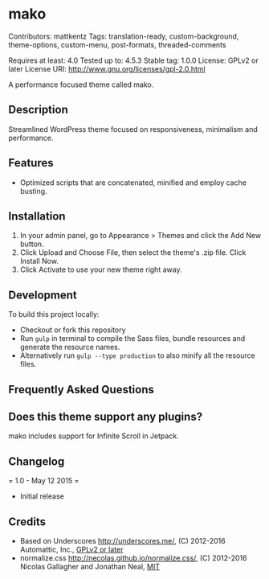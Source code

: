 mako
====

Contributors: mattkentz
Tags: translation-ready, custom-background, theme-options, custom-menu, post-formats, threaded-comments

Requires at least: 4.0
Tested up to: 4.5.3
Stable tag: 1.0.0
License: GPLv2 or later
License URI: http://www.gnu.org/licenses/gpl-2.0.html

A performance focused theme called mako.

Description
-----------

Streamlined WordPress theme focused on responsiveness, minimalism and performance.

Features
--------
* Optimized scripts that are concatenated, minified and employ cache busting.

Installation
---------------

1. In your admin panel, go to Appearance > Themes and click the Add New button.
2. Click Upload and Choose File, then select the theme's .zip file. Click Install Now.
3. Click Activate to use your new theme right away.

Development
-----------
To build this project locally:
* Checkout or fork this repository
* Run `gulp` in terminal to compile the Sass files, bundle resources and generate the resource names.
* Alternatively run `gulp --type production` to also minify all the resource files.

Frequently Asked Questions
---------------

Does this theme support any plugins?
---------------

mako includes support for Infinite Scroll in Jetpack.

Changelog
---------------

= 1.0 - May 12 2015 =
* Initial release

Credits
---------------

* Based on Underscores http://underscores.me/, (C) 2012-2016 Automattic, Inc., [GPLv2 or later](https://www.gnu.org/licenses/gpl-2.0.html)
* normalize.css http://necolas.github.io/normalize.css/, (C) 2012-2016 Nicolas Gallagher and Jonathan Neal, [MIT](http://opensource.org/licenses/MIT)
